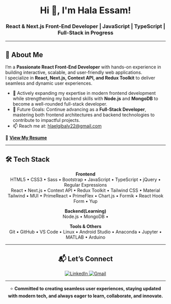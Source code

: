 <h1 align="center">Hi 👋, I'm Hala Essam!</h1>
<h3 align="center">React & Next.js Front-End Developer | JavaScript | TypeScript | Full-Stack in Progress</h3>

---

<h2>🚀 About Me</h2>

I’m a **Passionate React Front-End Developer** with hands-on experience in building interactive, scalable, and user-friendly web applications.  
I specialize in **React, Next.js, Context API, and Redux Toolkit** to deliver seamless and dynamic user experiences.  

- 🌱 Actively expanding my expertise in modern frontend development while strengthening my backend skills with **Node.js** and **MongoDB** to become a well-rounded full-stack developer.  
- 🎯 Future Goals: Continue advancing as a **Full-Stack Developer**, mastering both frontend architectures and backend technologies to contribute to impactful projects.  
- 📫 Reach me at: [hlaelgibaly22@gmail.com](mailto:hlaelgibaly22@gmail.com)  

📄 **[View My Resume](https://drive.google.com/file/d/1NxxnkiEB3FyvsSh4Lqq8Tb5Kl2WdUg7B/view?usp=drive_link)**  

---

<h2>🛠️ Tech Stack</h2>

<div align="center">

**Frontend**  
HTML5 • CSS3 • Sass • Bootstrap • JavaScript • TypeScript • jQuery • Regular Expressions  
React • Next.js • Context API • Redux Toolkit • Tailwind CSS • Material Tailwind • MUI • PrimeReact • PrimeFlex • Chart.js • Formik • React Hook Form • Yup  

**Backend(Learning)**  
Node.js • MongoDB • 

**Tools & Others**  
Git • GitHub • VS Code • Linux • Android Studio • Anaconda • Jupyter • MATLAB • Arduino  

---

<h2>📬 Let’s Connect</h2>
<p align="center">
  <a href="https://www.linkedin.com/in/hla-essam/" target="_blank">
    <img src="https://img.shields.io/badge/-LinkedIn-blue?style=flat-square&logo=Linkedin&logoColor=white" alt="LinkedIn"/>
  </a>
  <a href="mailto:hlaelgibaly22@gmail.com">
    <img src="https://img.shields.io/badge/-Gmail-c14438?style=flat-square&logo=Gmail&logoColor=white" alt="Gmail"/>
  </a>
</p>

---

⭐ **Committed to creating seamless user experiences, staying updated with modern tech, and always eager to learn, collaborate, and innovate.**
